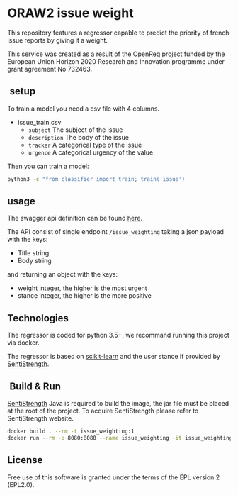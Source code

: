# ORAW2 issue weight

This repository features a regressor capable to predict the priority of french issue reports by giving it a weight.

This service was created as a result of the OpenReq project funded by the European Union Horizon 2020 Research and Innovation programme under grant agreement No 732463.

##  setup

To train a model you need a csv file with 4 columns.

- issue_train.csv
  - `subject` The subject of the issue
  - `description` The body of the issue
  - `tracker` A categorical type of the issue
  - `urgence` A categorical urgency of the value

Then you can train a model:

```bash
python3 -c "from classifier import train; train('issue')
```

##  usage

The swagger api definition can be found [here](TODO).

The API consist of single endpoint `/issue_weighting` taking a json payload with the keys:

- Title string
- Body string

and returning an object with the keys:

- weight integer, the higher is the most urgent
- stance integer, the higher is the more positive

##  Technologies

The regressor is coded for python 3.5+, we recommand running this project via docker.

The regressor is based on [scikit-learn](scikit-learn.org) and the user stance if provided by [SentiStrength](http://sentistrength.wlv.ac.uk).

##  Build & Run

[SentiStrength](http://sentistrength.wlv.ac.uk) Java is required to build the image, the jar file must be placed at the root of the project. To acquire SentiStrength please refer to SentiStrength website.

```bash
docker build . --rm -t issue_weighting:1
docker run --rm -p 8080:8080 --name issue_weighting -it issue_weighting:1 oraw1
```

## License

Free use of this software is granted under the terms of the EPL version 2 (EPL2.0).
